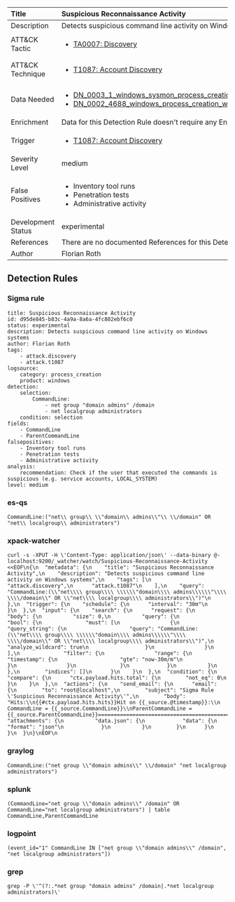 | Title                | Suspicious Reconnaissance Activity                                                                                                                                                 |
|:---------------------|:------------------------------------------------------------------------------------------------------------------------------------------------------------|
| Description          | Detects suspicious command line activity on Windows systems                                                                                                                                           |
| ATT&amp;CK Tactic    |  <ul><li>[TA0007: Discovery](https://attack.mitre.org/tactics/TA0007)</li></ul>  |
| ATT&amp;CK Technique | <ul><li>[T1087: Account Discovery](https://attack.mitre.org/techniques/T1087)</li></ul>  |
| Data Needed          | <ul><li>[DN_0003_1_windows_sysmon_process_creation](../Data_Needed/DN_0003_1_windows_sysmon_process_creation.md)</li><li>[DN_0002_4688_windows_process_creation_with_commandline](../Data_Needed/DN_0002_4688_windows_process_creation_with_commandline.md)</li></ul>  |
| Enrichment           |  Data for this Detection Rule doesn't require any Enrichments.  |
| Trigger              | <ul><li>[T1087: Account Discovery](../Triggers/T1087.md)</li></ul>  |
| Severity Level       | medium |
| False Positives      | <ul><li>Inventory tool runs</li><li>Penetration tests</li><li>Administrative activity</li></ul>  |
| Development Status   | experimental |
| References           |  There are no documented References for this Detection Rule yet  |
| Author               | Florian Roth |


## Detection Rules

### Sigma rule

```
title: Suspicious Reconnaissance Activity
id: d95de845-b83c-4a9a-8a6a-4fc802ebf6c0
status: experimental
description: Detects suspicious command line activity on Windows systems
author: Florian Roth
tags:
    - attack.discovery
    - attack.t1087
logsource:
    category: process_creation
    product: windows
detection:
    selection:
        CommandLine:
            - net group "domain admins" /domain
            - net localgroup administrators
    condition: selection
fields:
    - CommandLine
    - ParentCommandLine
falsepositives:
    - Inventory tool runs
    - Penetration tests
    - Administrative activity
analysis:
    recommendation: Check if the user that executed the commands is suspicious (e.g. service accounts, LOCAL_SYSTEM)
level: medium

```





### es-qs
    
```
CommandLine:("net\\ group\\ \\"domain\\ admins\\"\\ \\/domain" OR "net\\ localgroup\\ administrators")
```


### xpack-watcher
    
```
curl -s -XPUT -H \'Content-Type: application/json\' --data-binary @- localhost:9200/_watcher/watch/Suspicious-Reconnaissance-Activity <<EOF\n{\n  "metadata": {\n    "title": "Suspicious Reconnaissance Activity",\n    "description": "Detects suspicious command line activity on Windows systems",\n    "tags": [\n      "attack.discovery",\n      "attack.t1087"\n    ],\n    "query": "CommandLine:(\\"net\\\\ group\\\\ \\\\\\"domain\\\\ admins\\\\\\"\\\\ \\\\/domain\\" OR \\"net\\\\ localgroup\\\\ administrators\\")"\n  },\n  "trigger": {\n    "schedule": {\n      "interval": "30m"\n    }\n  },\n  "input": {\n    "search": {\n      "request": {\n        "body": {\n          "size": 0,\n          "query": {\n            "bool": {\n              "must": [\n                {\n                  "query_string": {\n                    "query": "CommandLine:(\\"net\\\\ group\\\\ \\\\\\"domain\\\\ admins\\\\\\"\\\\ \\\\/domain\\" OR \\"net\\\\ localgroup\\\\ administrators\\")",\n                    "analyze_wildcard": true\n                  }\n                }\n              ],\n              "filter": {\n                "range": {\n                  "timestamp": {\n                    "gte": "now-30m/m"\n                  }\n                }\n              }\n            }\n          }\n        },\n        "indices": []\n      }\n    }\n  },\n  "condition": {\n    "compare": {\n      "ctx.payload.hits.total": {\n        "not_eq": 0\n      }\n    }\n  },\n  "actions": {\n    "send_email": {\n      "email": {\n        "to": "root@localhost",\n        "subject": "Sigma Rule \'Suspicious Reconnaissance Activity\'",\n        "body": "Hits:\\n{{#ctx.payload.hits.hits}}Hit on {{_source.@timestamp}}:\\n      CommandLine = {{_source.CommandLine}}\\nParentCommandLine = {{_source.ParentCommandLine}}================================================================================\\n{{/ctx.payload.hits.hits}}",\n        "attachments": {\n          "data.json": {\n            "data": {\n              "format": "json"\n            }\n          }\n        }\n      }\n    }\n  }\n}\nEOF\n
```


### graylog
    
```
CommandLine:("net group \\"domain admins\\" \\/domain" "net localgroup administrators")
```


### splunk
    
```
(CommandLine="net group \\"domain admins\\" /domain" OR CommandLine="net localgroup administrators") | table CommandLine,ParentCommandLine
```


### logpoint
    
```
(event_id="1" CommandLine IN ["net group \\"domain admins\\" /domain", "net localgroup administrators"])
```


### grep
    
```
grep -P \'^(?:.*net group "domain admins" /domain|.*net localgroup administrators)\'
```



